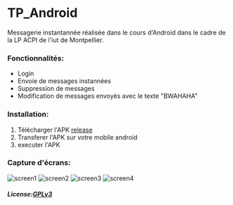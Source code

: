 # TP_Android

Messagerie instantannée réalisée dans le cours d'Android dans le cadre de la LP ACPI de l'iut de Montpellier.

### Fonctionnalités:

  * Login 
  * Envoie de messages instannées
  * Suppression de messages
  * Modification de messages envoyés avec le texte "BWAHAHA"
  
### Installation:
  
1. Télécharger l'APK [release](https://github.com/RumblingBee/TP_Android/tree/master/ressources/app/build/outputs/apk/debug/app-debug.apk)
2. Transferer l'APK sur votre mobile android
3. executer l'APK

### Capture d'écrans:

![screen1](https://github.com/RumblingBee/TP_Android/tree/master/ressources/screenshot1.png)
![screen2](https://github.com/RumblingBee/TP_Android/tree/master/ressources/screenshot2.png)
![screen3](https://github.com/RumblingBee/TP_Android/tree/master/ressources/screenshot3.png)
![screen4](https://github.com/RumblingBee/TP_Android/tree/master/ressources/screenshot4.png)


##### License:[GPLv3](https://github.com/RumblingBee/TP_Android/tree/master/ressources/LICENSE)
